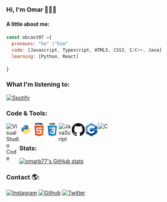 ### Hi, I'm Omar 👋😆😁

#### A little about me:
```js
const obcast07 ={
  pronouns: "he" |"him"
  code: [Javascript, Typescript, HTML5, CSS3, C/C++, Java]
  learning: [Python, React]

}
```
### What I'm listening to:

[![Spotify](https://novatorem-obcast07.vercel.app/api/spotify)](https://open.spotify.com/user/omarbarron7700)

### Code & Tools:

<img align="left" alt="Visual Studio Code" width="35px" src="https://user-images.githubusercontent.com/674621/71187801-14e60a80-2280-11ea-94c9-e56576f76baf.png"/>

<img align="left" alt="Python" width="35px" src="https://raw.githubusercontent.com/github/explore/80688e429a7d4ef2fca1e82350fe8e3517d3494d/topics/python/python.png" />

<img align="left" alt="HTML5" width="35px" src="https://raw.githubusercontent.com/github/explore/80688e429a7d4ef2fca1e82350fe8e3517d3494d/topics/html/html.png"  />

<img align="left" alt="CSS3" width="35px" src="https://raw.githubusercontent.com/github/explore/80688e429a7d4ef2fca1e82350fe8e3517d3494d/topics/css/css.png"  />

<img align="left" alt="JavaScript" width="35px" src="https://upload.wikimedia.org/wikipedia/commons/thumb/9/99/Unofficial_JavaScript_logo_2.svg/480px-Unofficial_JavaScript_logo_2.svg.png" />

<img align="left" alt="GitHub" width="35px" src="https://raw.githubusercontent.com/github/explore/78df643247d429f6cc873026c0622819ad797942/topics/github/github.png"  />

<img align="left" alt="C++" width="35px" src="https://raw.githubusercontent.com/github/explore/80688e429a7d4ef2fca1e82350fe8e3517d3494d/topics/cpp/cpp.png" />

<img align="left" alt="C" width="35px" src="https://cdn.iconscout.com/icon/free/png-512/c-programming-569564.png" />
<br />
<br />


### Stats:

[![omarb77's GitHub stats](https://github-readme-stats.vercel.app/api?username=omarb77&show_icons=true)](https://github.com/anuraghazra/github-readme-stats)

### Contact 🌎:
[![Instagram](https://img.shields.io/badge/Instagram-E4405F?style=for-the-badge&logo=instagram&logoColor=white)](https://instagram.com/omarbarron.7700)
[![Github](https://img.shields.io/badge/GitHub-100000?style=for-the-badge&logo=github&logoColor=white)](https://github.com/obcast07)
[![Twitter](https://img.shields.io/badge/Twitter-1DA1F2?style=for-the-badge&logo=twitter&logoColor=white)](https://twitter.com/omarbarron7700)
